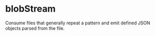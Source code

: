# blobStream
Consume files that generally repeat a pattern and emit defined JSON objects parsed from the file.
